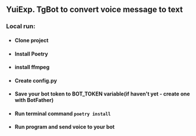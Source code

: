 ## YuiExp. TgBot to convert voice message to text


### Local run:
- #### Clone project
- #### Install Poetry
- #### install ffmpeg
- #### Create config.py
- #### Save your bot token to BOT_TOKEN variable(if haven't yet - create one with BotFather)
- #### Run terminal command `poetry install`
- #### Run program and send voice to your bot